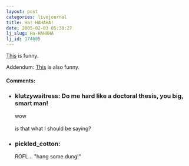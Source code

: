 ```yaml
---
layout: post
categories: livejournal
title: Ha! HAHAHA!
date: 2005-02-03 05:38:27
lj_slug: Ha-HAHAHA
lj_id: 174605
---
```

[This](http://www.dieselsweeties.com/archive.php?s=1153) is funny.   



Addendum: [This](http://www.inktank.com/AT/index.cfm?nav=1091) is also funny.


<div id="comments"><h4>Comments:</h4><div class="lj-comments"><ul>


<li class=subject><h3>klutzywaitress: Do me hard like a doctoral thesis, you big, smart man!</h3>
<a id="comment-316"></a>
<p>wow<br>
<br>
is that what I should be saying?</p>
</li>
<li><h3>pickled_cotton: </h3>
<a id="comment-317"></a>
<p>ROFL... "hang some dung!"</p>
</li>
</ul></div></div>
